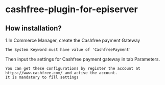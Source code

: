 # cashfree-plugin-for-episerver
## How installation?
1.In Commerce Manager, create the Cashfree payment Gateway

	The System Keyword must have value of 'CashfreePayment'
Then input the settings for Cashfree payment gateway in tab Parameters.

	You can get these configurations by register the account at https://www.cashfree.com/ and active the account.
	It is mandatory to fill settings

